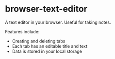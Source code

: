 # browser-text-editor
A text editor in your browser. Useful for taking notes.

Features include:
+ Creating and deleting tabs
+ Each tab has an editable title and text
+ Data is stored in your local storage

